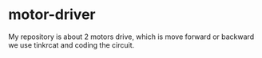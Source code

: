 # motor-driver
My repository is about 2 motors drive, which is move forward or backward we use tinkrcat and coding the circuit.
